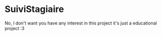 # SuiviStagiaire
No, I don't want you have any interest in this project it's just a educational project :3
